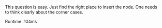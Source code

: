 This question is easy. Just find the right place to insert the node. One needs to think clearly about the corner cases.

Runtime: 104ms
